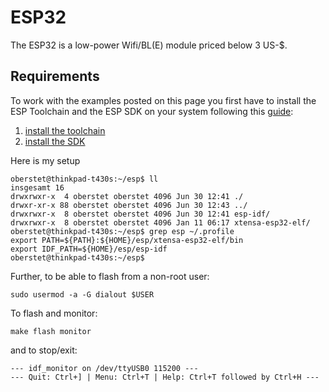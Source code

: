 # ESP32

The ESP32 is a low-power Wifi/BL(E) module priced below 3 US-$.

## Requirements

To work with the examples posted on this page you first have to install the ESP Toolchain and the ESP SDK on your system following this [guide](https://esp-idf.readthedocs.io/en/v1.0/):

1. [install the toolchain](https://esp-idf.readthedocs.io/en/latest/get-started/index.html#standard-setup-of-toolchain)
2. [install the SDK](https://esp-idf.readthedocs.io/en/latest/get-started/index.html#get-esp-idf)

Here is my setup

```console
oberstet@thinkpad-t430s:~/esp$ ll
insgesamt 16
drwxrwxr-x  4 oberstet oberstet 4096 Jun 30 12:41 ./
drwxr-xr-x 88 oberstet oberstet 4096 Jun 30 12:43 ../
drwxrwxr-x  8 oberstet oberstet 4096 Jun 30 12:41 esp-idf/
drwxrwxr-x  8 oberstet oberstet 4096 Jan 11 06:17 xtensa-esp32-elf/
oberstet@thinkpad-t430s:~/esp$ grep esp ~/.profile
export PATH=${PATH}:${HOME}/esp/xtensa-esp32-elf/bin
export IDF_PATH=${HOME}/esp/esp-idf
oberstet@thinkpad-t430s:~/esp$
```

Further, to be able to flash from a non-root user:

```console
sudo usermod -a -G dialout $USER
```

To flash and monitor:

```console
make flash monitor
```

and to stop/exit:

```console
--- idf_monitor on /dev/ttyUSB0 115200 ---
--- Quit: Ctrl+] | Menu: Ctrl+T | Help: Ctrl+T followed by Ctrl+H ---
```
